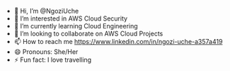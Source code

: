- 👋 Hi, I’m @NgoziUche
- 👀 I’m interested in AWS Cloud Security
- 🌱 I’m currently learning Cloud Engineering
- 💞️ I’m looking to collaborate on AWS Cloud Projects
- 📫 How to reach me https://www.linkedin.com/in/ngozi-uche-a357a419
- 😄 Pronouns: She/Her
- ⚡ Fun fact: I love travelling

<!---
NgoziUche/NgoziUche is a ✨ special ✨ repository because its `README.md` (this file) appears on your GitHub profile.
You can click the Preview link to take a look at your changes.
--->
